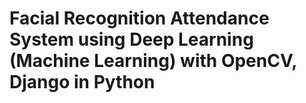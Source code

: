 # Facial Recognition Attendance System using Deep Learning (Machine Learning) with OpenCV, Django in Python
